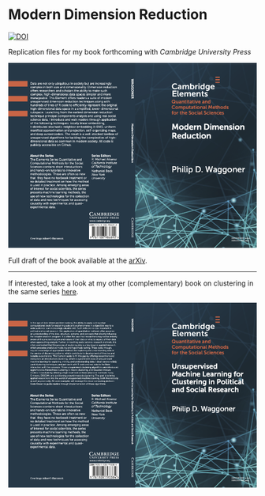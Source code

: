 # Modern Dimension Reduction

[![DOI](https://zenodo.org/badge/DOI/10.5281/zenodo.4594352.svg)](https://doi.org/10.5281/zenodo.4594352)

Replication files for my book forthcoming with *Cambridge University Press*

![](cvr.png)

Full draft of the book available at the [arXiv](https://arxiv.org/abs/2103.06885).

---

If interested, take a look at my other (complementary) book on clustering in the same series [here](https://www.cambridge.org/core/elements/abs/unsupervised-machine-learning-for-clustering-in-political-and-social-research/BF62D1E8F6DB3237D5CE524FBFCBA33A).

![](cvr2.png)
